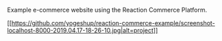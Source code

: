 Example e-commerce website using the Reaction Commerce Platform.

[[https://github.com/yogeshup/reaction-commerce-example/screenshot-localhost-8000-2019.04.17-18-26-10.jpg|alt=project]]
